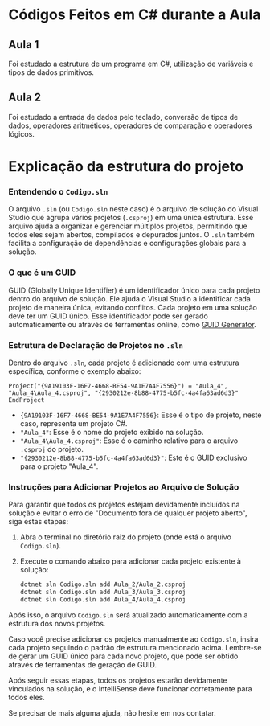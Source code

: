 # Códigos Feitos em C# durante a Aula

## Aula 1

Foi estudado a estrutura de um programa em C#, utilização de variáveis e tipos de dados primitivos.

## Aula 2

Foi estudado a entrada de dados pelo teclado, conversão de tipos de dados, operadores aritméticos, operadores de comparação e operadores lógicos.

# Explicação da estrutura do projeto

### Entendendo o `Codigo.sln`

O arquivo `.sln` (ou `Codigo.sln` neste caso) é o arquivo de solução do Visual Studio que agrupa vários projetos (`.csproj`) em uma única estrutura. Esse arquivo ajuda a organizar e gerenciar múltiplos projetos, permitindo que todos eles sejam abertos, compilados e depurados juntos. O `.sln` também facilita a configuração de dependências e configurações globais para a solução.

### O que é um GUID

GUID (Globally Unique Identifier) é um identificador único para cada projeto dentro do arquivo de solução. Ele ajuda o Visual Studio a identificar cada projeto de maneira única, evitando conflitos. Cada projeto em uma solução deve ter um GUID único. Esse identificador pode ser gerado automaticamente ou através de ferramentas online, como [GUID Generator](https://www.guidgenerator.com/).

### Estrutura de Declaração de Projetos no `.sln`

Dentro do arquivo `.sln`, cada projeto é adicionado com uma estrutura específica, conforme o exemplo abaixo:

```plaintext
Project("{9A19103F-16F7-4668-BE54-9A1E7A4F7556}") = "Aula_4", "Aula_4\Aula_4.csproj", "{2930212e-8b88-4775-b5fc-4a4fa63ad6d3}"
EndProject
```

- `{9A19103F-16F7-4668-BE54-9A1E7A4F7556}`: Esse é o tipo de projeto, neste caso, representa um projeto C#.
- `"Aula_4"`: Esse é o nome do projeto exibido na solução.
- `"Aula_4\Aula_4.csproj"`: Esse é o caminho relativo para o arquivo `.csproj` do projeto.
- `"{2930212e-8b88-4775-b5fc-4a4fa63ad6d3}"`: Este é o GUID exclusivo para o projeto "Aula_4".

### Instruções para Adicionar Projetos ao Arquivo de Solução

Para garantir que todos os projetos estejam devidamente incluídos na solução e evitar o erro de "Documento fora de qualquer projeto aberto", siga estas etapas:

1. Abra o terminal no diretório raiz do projeto (onde está o arquivo `Codigo.sln`).
2. Execute o comando abaixo para adicionar cada projeto existente à solução:

    ```bash
    dotnet sln Codigo.sln add Aula_2/Aula_2.csproj
    dotnet sln Codigo.sln add Aula_3/Aula_3.csproj
    dotnet sln Codigo.sln add Aula_4/Aula_4.csproj
    ```

Após isso, o arquivo `Codigo.sln` será atualizado automaticamente com a estrutura dos novos projetos.

Caso você precise adicionar os projetos manualmente ao `Codigo.sln`, insira cada projeto seguindo o padrão de estrutura mencionado acima. Lembre-se de gerar um GUID único para cada novo projeto, que pode ser obtido através de ferramentas de geração de GUID.

Após seguir essas etapas, todos os projetos estarão devidamente vinculados na solução, e o IntelliSense deve funcionar corretamente para todos eles.

Se precisar de mais alguma ajuda, não hesite em nos contatar.

